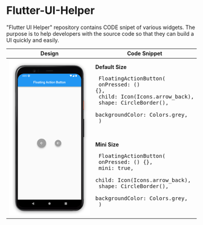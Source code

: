 # Flutter-UI-Helper
"Flutter UI Helper" repository contains CODE snipet of various widgets. The purpose is to help developers with the source code so that they can build a UI quickly and easily. 


| Design |  Code Snippet |
|------|--------------------------------|
| ![image](https://github.com/iqbalriiaz/Flutter-UI-Helper/blob/main/res/floating_action_button.png) | <b> Default Size </b> <pre>  FloatingActionButton( <br>   onPressed: () {}, <br>   child: Icon(Icons.arrow_back),<br>   shape: CircleBorder(),<br>   backgroundColor: Colors.grey,<br> ) <br> <br>  </pre> <b> Mini Size </b> <pre> FloatingActionButton( <br>   onPressed: () {}, <br>   mini: true, <br>   child: Icon(Icons.arrow_back),<br>   shape: CircleBorder(),<br>   backgroundColor: Colors.grey,<br> ) </pre> |
